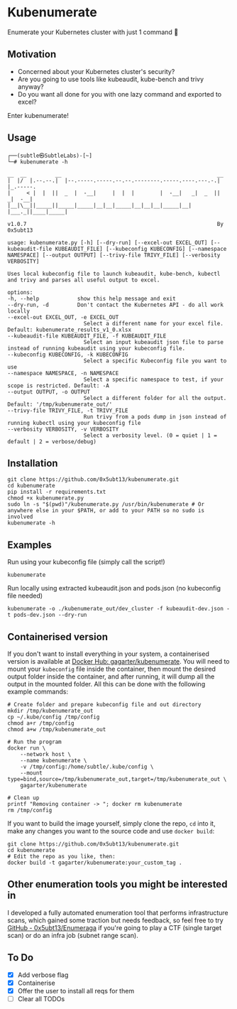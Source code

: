 # Kubenumerate

Enumerate your Kubernetes cluster with just 1 command :eyes:

## Motivation

- Concerned about your Kubernetes cluster's security?  
- Are you going to use tools like kubeaudit, kube-bench and trivy anyway?
- Do you want all done for you with one lazy command and exported to excel?

Enter kubenumerate!

## Usage

    ┌──(subtle㉿SubtleLabs)-[~]
    └─# kubenumerate -h

    __  __         __                                                 __         
    |  |/  |.--.--.|  |--.-----.-----.--.--.--------.-----.----.---.-.|  |_.-----.
    |     < |  |  ||  _  |  -__|     |  |  |        |  -__|   _|  _  ||   _|  -__|
    |__|\__||_____||_____|_____|__|__|_____|__|__|__|_____|__| |___._||____|_____|
            
    v1.0.7                                                            By 0x5ubt13

    usage: kubenumerate.py [-h] [--dry-run] [--excel-out EXCEL_OUT] [--kubeaudit-file KUBEAUDIT_FILE] [--kubeconfig KUBECONFIG] [--namespace NAMESPACE] [--output OUTPUT] [--trivy-file TRIVY_FILE] [--verbosity VERBOSITY]

    Uses local kubeconfig file to launch kubeaudit, kube-bench, kubectl and trivy and parses all useful output to excel.

    options:
    -h, --help            show this help message and exit
    --dry-run, -d         Don't contact the Kubernetes API - do all work locally
    --excel-out EXCEL_OUT, -e EXCEL_OUT
                            Select a different name for your excel file. Default: kubenumerate_results_v1_0.xlsx
    --kubeaudit-file KUBEAUDIT_FILE, -f KUBEAUDIT_FILE
                            Select an input kubeaudit json file to parse instead of running kubeaudit using your kubeconfig file.
    --kubeconfig KUBECONFIG, -k KUBECONFIG
                            Select a specific Kubeconfig file you want to use
    --namespace NAMESPACE, -n NAMESPACE
                            Select a specific namespace to test, if your scope is restricted. Default: -A
    --output OUTPUT, -o OUTPUT
                            Select a different folder for all the output. Default: '/tmp/kubenumerate_out/'
    --trivy-file TRIVY_FILE, -t TRIVY_FILE
                            Run trivy from a pods dump in json instead of running kubectl using your kubeconfig file
    --verbosity VERBOSITY, -v VERBOSITY
                            Select a verbosity level. (0 = quiet | 1 = default | 2 = verbose/debug)

## Installation

    git clone https://github.com/0x5ubt13/kubenumerate.git
    cd kubenumerate
    pip install -r requirements.txt
    chmod +x kubenumerate.py
    sudo ln -s "$(pwd)"/kubenumerate.py /usr/bin/kubenumerate # Or anywhere else in your $PATH, or add to your PATH so no sudo is involved
    kubenumerate -h

## Examples

Run using your kubeconfig file (simply call the script!)
    
    kubenumerate

Run locally using extracted kubeaudit.json and pods.json (no kubeconfig file needed)

    kubenumerate -o ./kubenumerate_out/dev_cluster -f kubeaudit-dev.json -t pods-dev.json --dry-run

## Containerised version

If you don't want to install everything in your system, a containerised version is available at [Docker Hub: gagarter/kubenumerate](https://hub.docker.com/r/gagarter/kubenumerate).
You will need to mount your `kubeconfig` file inside the container, then mount the desired output folder inside the container, and after running, it will dump all the output in the mounted folder. All this can be done with the following example commands:

    # Create folder and prepare kubeconfig file and out directory
    mkdir /tmp/kubenumerate_out
    cp ~/.kube/config /tmp/config
    chmod a+r /tmp/config
    chmod a+w /tmp/kubenumerate_out

    # Run the program
    docker run \
        --network host \
        --name kubenumerate \
        -v /tmp/config:/home/subtle/.kube/config \
        --mount type=bind,source=/tmp/kubenumerate_out,target=/tmp/kubenumerate_out \
        gagarter/kubenumerate

    # Clean up
    printf "Removing container -> "; docker rm kubenumerate
    rm /tmp/config

If you want to build the image yourself, simply clone the repo, `cd` into it, make any changes you want to the source code and use `docker build`:

    git clone https://github.com/0x5ubt13/kubenumerate.git
    cd kubenumerate
    # Edit the repo as you like, then:
    docker build -t gagarter/kubenumerate:your_custom_tag .

## Other enumeration tools you might be interested in

I developed a fully automated enumeration tool that performs infrastructure scans, which gained some traction but needs feedback, so feel free to try [GitHub - 0x5ubt13/Enumeraga](https://github.com/0x5ubt13/enumeraga) if you're going to play a CTF (single target scan) or do an infra job (subnet range scan). 

## To Do

- [x] Add verbose flag
- [x] Containerise
- [x] Offer the user to install all reqs for them
- [ ] Clear all TODOs

